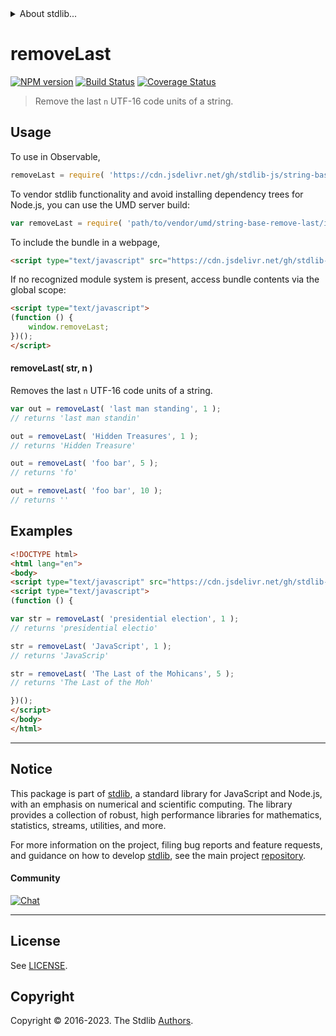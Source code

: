 <!--

@license Apache-2.0

Copyright (c) 2023 The Stdlib Authors.

Licensed under the Apache License, Version 2.0 (the "License");
you may not use this file except in compliance with the License.
You may obtain a copy of the License at

   http://www.apache.org/licenses/LICENSE-2.0

Unless required by applicable law or agreed to in writing, software
distributed under the License is distributed on an "AS IS" BASIS,
WITHOUT WARRANTIES OR CONDITIONS OF ANY KIND, either express or implied.
See the License for the specific language governing permissions and
limitations under the License.

-->


<details>
  <summary>
    About stdlib...
  </summary>
  <p>We believe in a future in which the web is a preferred environment for numerical computation. To help realize this future, we've built stdlib. stdlib is a standard library, with an emphasis on numerical and scientific computation, written in JavaScript (and C) for execution in browsers and in Node.js.</p>
  <p>The library is fully decomposable, being architected in such a way that you can swap out and mix and match APIs and functionality to cater to your exact preferences and use cases.</p>
  <p>When you use stdlib, you can be absolutely certain that you are using the most thorough, rigorous, well-written, studied, documented, tested, measured, and high-quality code out there.</p>
  <p>To join us in bringing numerical computing to the web, get started by checking us out on <a href="https://github.com/stdlib-js/stdlib">GitHub</a>, and please consider <a href="https://opencollective.com/stdlib">financially supporting stdlib</a>. We greatly appreciate your continued support!</p>
</details>

# removeLast

[![NPM version][npm-image]][npm-url] [![Build Status][test-image]][test-url] [![Coverage Status][coverage-image]][coverage-url] <!-- [![dependencies][dependencies-image]][dependencies-url] -->

> Remove the last `n` UTF-16 code units of a string.



<section class="usage">

## Usage

To use in Observable,

```javascript
removeLast = require( 'https://cdn.jsdelivr.net/gh/stdlib-js/string-base-remove-last@v0.1.0-umd/browser.js' )
```

To vendor stdlib functionality and avoid installing dependency trees for Node.js, you can use the UMD server build:

```javascript
var removeLast = require( 'path/to/vendor/umd/string-base-remove-last/index.js' )
```

To include the bundle in a webpage,

```html
<script type="text/javascript" src="https://cdn.jsdelivr.net/gh/stdlib-js/string-base-remove-last@v0.1.0-umd/browser.js"></script>
```

If no recognized module system is present, access bundle contents via the global scope:

```html
<script type="text/javascript">
(function () {
    window.removeLast;
})();
</script>
```

#### removeLast( str, n )

Removes the last `n` UTF-16 code units of a string.

```javascript
var out = removeLast( 'last man standing', 1 );
// returns 'last man standin'

out = removeLast( 'Hidden Treasures', 1 );
// returns 'Hidden Treasure'

out = removeLast( 'foo bar', 5 );
// returns 'fo'

out = removeLast( 'foo bar', 10 );
// returns ''
```

</section>

<!-- /.usage -->

<section class="examples">

## Examples

<!-- eslint no-undef: "error" -->

```html
<!DOCTYPE html>
<html lang="en">
<body>
<script type="text/javascript" src="https://cdn.jsdelivr.net/gh/stdlib-js/string-base-remove-last@v0.1.0-umd/browser.js"></script>
<script type="text/javascript">
(function () {

var str = removeLast( 'presidential election', 1 );
// returns 'presidential electio'

str = removeLast( 'JavaScript', 1 );
// returns 'JavaScrip'

str = removeLast( 'The Last of the Mohicans', 5 );
// returns 'The Last of the Moh'

})();
</script>
</body>
</html>
```

</section>

<!-- /.examples -->

<!-- Section for related `stdlib` packages. Do not manually edit this section, as it is automatically populated. -->

<section class="related">

</section>

<!-- /.related -->

<!-- Section for all links. Make sure to keep an empty line after the `section` element and another before the `/section` close. -->


<section class="main-repo" >

* * *

## Notice

This package is part of [stdlib][stdlib], a standard library for JavaScript and Node.js, with an emphasis on numerical and scientific computing. The library provides a collection of robust, high performance libraries for mathematics, statistics, streams, utilities, and more.

For more information on the project, filing bug reports and feature requests, and guidance on how to develop [stdlib][stdlib], see the main project [repository][stdlib].

#### Community

[![Chat][chat-image]][chat-url]

---

## License

See [LICENSE][stdlib-license].


## Copyright

Copyright &copy; 2016-2023. The Stdlib [Authors][stdlib-authors].

</section>

<!-- /.stdlib -->

<!-- Section for all links. Make sure to keep an empty line after the `section` element and another before the `/section` close. -->

<section class="links">

[npm-image]: http://img.shields.io/npm/v/@stdlib/string-base-remove-last.svg
[npm-url]: https://npmjs.org/package/@stdlib/string-base-remove-last

[test-image]: https://github.com/stdlib-js/string-base-remove-last/actions/workflows/test.yml/badge.svg?branch=v0.1.0
[test-url]: https://github.com/stdlib-js/string-base-remove-last/actions/workflows/test.yml?query=branch:v0.1.0

[coverage-image]: https://img.shields.io/codecov/c/github/stdlib-js/string-base-remove-last/main.svg
[coverage-url]: https://codecov.io/github/stdlib-js/string-base-remove-last?branch=main

<!--

[dependencies-image]: https://img.shields.io/david/stdlib-js/string-base-remove-last.svg
[dependencies-url]: https://david-dm.org/stdlib-js/string-base-remove-last/main

-->

[chat-image]: https://img.shields.io/gitter/room/stdlib-js/stdlib.svg
[chat-url]: https://app.gitter.im/#/room/#stdlib-js_stdlib:gitter.im

[stdlib]: https://github.com/stdlib-js/stdlib

[stdlib-authors]: https://github.com/stdlib-js/stdlib/graphs/contributors

[umd]: https://github.com/umdjs/umd
[es-module]: https://developer.mozilla.org/en-US/docs/Web/JavaScript/Guide/Modules

[deno-url]: https://github.com/stdlib-js/string-base-remove-last/tree/deno
[umd-url]: https://github.com/stdlib-js/string-base-remove-last/tree/umd
[esm-url]: https://github.com/stdlib-js/string-base-remove-last/tree/esm
[branches-url]: https://github.com/stdlib-js/string-base-remove-last/blob/main/branches.md

[stdlib-license]: https://raw.githubusercontent.com/stdlib-js/string-base-remove-last/main/LICENSE

</section>

<!-- /.links -->
